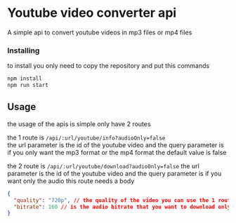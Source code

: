 # Youtube video converter api

A simple api to convert youtube videos in mp3 files or mp4 files

### Installing

to install you only need to copy the repository and put this commands

```bash
npm install
npm run start
```

## Usage <a name = "usage"></a>

the usage of the apis is simple only have 2 routes

the 1 route is `/api/:url/youtube/info?audioOnly=false` <br>
the url parameter is the id of the youtube video and the query parameter is if you only want the mp3 format or the mp4 format the default value is false

the 2 route is `/api/:url/youtube/download?audioOnly=false`
the url parameter is the id of the youtube video and the query parameter is if you want only the audio this route needs a body

```json
{
  "quality": "720p", // the quality of the video you can use the 1 route to list all quality's like 720p
  "bitrate": 160 // is the audio bitrate that you want to download only when you want to download the audio
}
```
